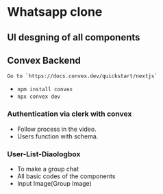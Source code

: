 # Whatsapp clone

## UI desgning of all components

## Convex Backend

    Go to `https://docs.convex.dev/quickstart/nextjs`

- `npm install convex`
- `npx convex dev`

### Authentication via clerk with convex

- Follow process in the video.
- Users function with schema.

### User-List-Diaologbox

- To make a group chat
- All basic codes of the components 
- Input Image(Group Image)
